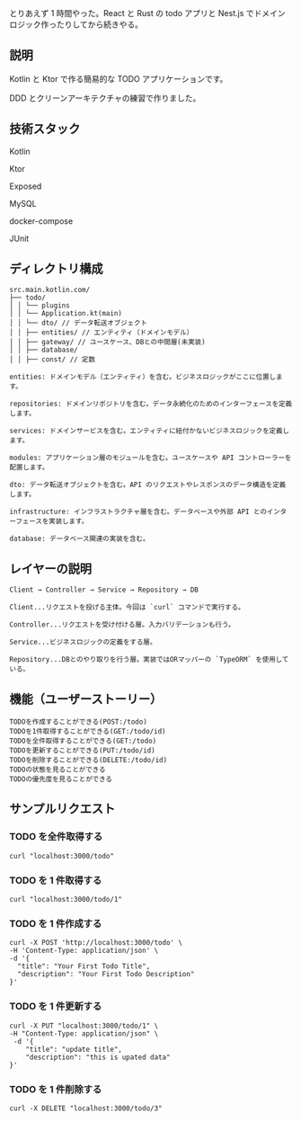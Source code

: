 とりあえず 1 時間やった。React と Rust の todo アプリと Nest.js でドメインロジック作ったりしてから続きやる。

## 説明

Kotlin と Ktor で作る簡易的な TODO アプリケーションです。

DDD とクリーンアーキテクチャの練習で作りました。

## 技術スタック

Kotlin

Ktor

Exposed

MySQL

docker-compose

JUnit

## ディレクトリ構成

```
src.main.kotlin.com/
├── todo/
│ │ └── plugins
│ │ └── Application.kt(main)
│ │ └── dto/ // データ転送オブジェクト
│ │ ├── entities/ // エンティティ（ドメインモデル）
│ │ ├── gateway/ // ユースケース、DBとの中間層(未実装)
│ │ ├── database/
│ │ ├── const/ // 定数
```

```
entities: ドメインモデル（エンティティ）を含む。ビジネスロジックがここに位置します。

repositories: ドメインリポジトリを含む。データ永続化のためのインターフェースを定義します。

services: ドメインサービスを含む。エンティティに紐付かないビジネスロジックを定義します。

modules: アプリケーション層のモジュールを含む。ユースケースや API コントローラーを配置します。

dto: データ転送オブジェクトを含む。API のリクエストやレスポンスのデータ構造を定義します。

infrastructure: インフラストラクチャ層を含む。データベースや外部 API とのインターフェースを実装します。

database: データベース関連の実装を含む。
```

## レイヤーの説明

```
Client → Controller → Service → Repository → DB

Client...リクエストを投げる主体。今回は `curl` コマンドで実行する。

Controller...リクエストを受け付ける層。入力バリデーションも行う。

Service...ビジネスロジックの定義をする層。

Repository...DBとのやり取りを行う層。実装ではORマッパーの `TypeORM` を使用している。

```

## 機能（ユーザーストーリー）

```
TODOを作成することができる(POST:/todo)
TODOを1件取得することができる(GET:/todo/id)
TODOを全件取得することができる(GET:/todo)
TODOを更新することができる(PUT:/todo/id)
TODOを削除することができる(DELETE:/todo/id)
TODOの状態を見ることができる
TODOの優先度を見ることができる
```

## サンプルリクエスト

### TODO を全件取得する

```
curl "localhost:3000/todo"
```

### TODO を 1 件取得する

```
curl "localhost:3000/todo/1"
```

### TODO を 1 件作成する

```
curl -X POST 'http://localhost:3000/todo' \
-H 'Content-Type: application/json' \
-d '{
  "title": "Your First Todo Title",
  "description": "Your First Todo Description"
}'
```

### TODO を 1 件更新する

```
curl -X PUT "localhost:3000/todo/1" \
-H "Content-Type: application/json" \
 -d '{
    "title": "update title",
    "description": "this is upated data"
}'
```

### TODO を 1 件削除する

```
curl -X DELETE "localhost:3000/todo/3"
```
